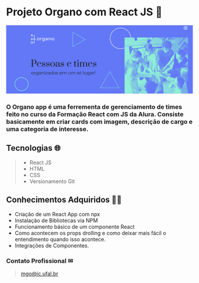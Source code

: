 # Projeto Organo com React JS 📗

![preview](./.github/Capturar.PNG)

### O Organo app é uma ferrementa de gerenciamento de times feito no curso da Formação React com JS da Alura. Consiste basicamente em criar cards com imagem, descrição de cargo e uma categoria de interesse.

##  Tecnologias 🌐

>- React JS
>- HTML
>- CSS
>- Versionamento Git

## Conhecimentos Adquiridos 👨‍🎓

- Criação de um React App com npx
- Instalação de Bibliotecas via NPM 
- Funcionamento básico de um componente React
- Como acontecem os props drolling e como deixar mais fácil o entendimento quando isso acontece.
- Integrações de Componentes.

### Contato Profissional ✉

>mgo@ic.ufal.br

